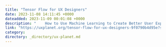 ```yaml
---
title: "Tensor Flow for UX Designers"
date: 2023-11-08 14:11:45 +0000
dateadded: 2023-11-09 00:01:08 +0000
description: "    How to Use Machine Learning to Create Better User Experiences  Continue reading on UX Planet »  "
link: "https://uxplanet.org/tensor-flow-for-ux-designers-9f0790b4d95e?source=rss----819cc2aaeee0---4"
category:
directory: _directory/ux-planet.md
---
```

